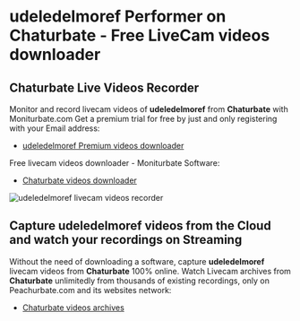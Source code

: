# udeledelmoref Performer on Chaturbate - Free LiveCam videos downloader

## Chaturbate Live Videos Recorder

Monitor and record livecam videos of **udeledelmoref** from **Chaturbate** with Moniturbate.com
Get a premium trial for free by just and only registering with your Email address:
* [udeledelmoref Premium videos downloader](https://moniturbate.com/request-demo-licence-key.html)

Free livecam videos downloader - Moniturbate Software:
* [Chaturbate videos downloader](https://moniturbate.com/moniturbate-download-software.html)

![udeledelmoref livecam videos recorder](https://peachurnet.com/templates/moniturbate-software.png)


## Capture udeledelmoref videos from the Cloud and watch your recordings on Streaming

Without the need of downloading a software, capture **udeledelmoref** livecam videos from **Chaturbate** 100% online.
Watch Livecam archives from **Chaturbate** unlimitedly from thousands of existing recordings, only on Peachurbate.com and its websites network:
* [Chaturbate videos archives](https://peachurnet.com/)